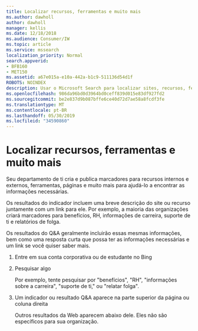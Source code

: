 ```yaml
---
title: Localizar recursos, ferramentas e muito mais
ms.author: dawholl
author: dawholl
manager: kellis
ms.date: 12/18/2018
ms.audience: Consumer/IW
ms.topic: article
ms.service: mssearch
localization_priority: Normal
search.appverid:
- BFB160
- MET150
ms.assetid: a67e015a-e10a-442a-b1c9-511136d54d1f
ROBOTS: NOINDEX
description: Usar o Microsoft Search para localizar sites, recursos, ferramentas e links da intranet para informações internas
ms.openlocfilehash: 986da96bd0d3964bd0ceff839d015e83df927fd2
ms.sourcegitcommit: be2e837d9b087bffe6ce40d72d7ae58a8fcdf3fe
ms.translationtype: MT
ms.contentlocale: pt-BR
ms.lasthandoff: 05/30/2019
ms.locfileid: "34590860"
---
```

# <a name="find-resources-tools-and-more"></a>Localizar recursos, ferramentas e muito mais

Seu departamento de ti cria e publica marcadores para recursos internos e externos, ferramentas, páginas e muito mais para ajudá-lo a encontrar as informações necessárias.
  
Os resultados do indicador incluem uma breve descrição do site ou recurso juntamente com um link para ele. Por exemplo, a maioria das organizações criará marcadores para benefícios, RH, informações de carreira, suporte de ti e relatórios de folga.
  
Os resultados do Q&A geralmente incluirão essas mesmas informações, bem como uma resposta curta que possa ter as informações necessárias e um link se você quiser saber mais.
  
1. Entre em sua conta corporativa ou de estudante no Bing 
    
2. Pesquisar algo
    
    Por exemplo, tente pesquisar por "benefícios", "RH", "informações sobre a carreira", "suporte de ti," ou "relatar folga".
    
3. Um indicador ou resultado Q&A aparece na parte superior da página ou coluna direita
    
    Outros resultados da Web aparecem abaixo dele. Eles não são específicos para sua organização.

  

